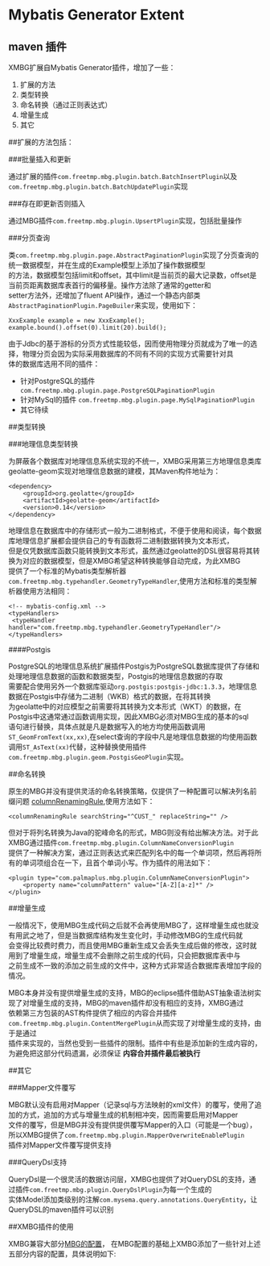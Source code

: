 # Mybatis Generator Extent
## maven 插件

XMBG扩展自Mybatis Generator插件，增加了一些：  

1. 扩展的方法
2. 类型转换
3. 命名转换（通过正则表达式）
4. 增量生成
5. 其它

##扩展的方法包括：

###批量插入和更新

通过扩展的插件`com.freetmp.mbg.plugin.batch.BatchInsertPlugin`以及`com.freetmp.mbg.plugin.batch.BatchUpdatePlugin`实现

###存在即更新否则插入

通过MBG插件`com.freetmp.mbg.plugin.UpsertPlugin`实现，包括批量操作

###分页查询

类`com.freetmp.mbg.plugin.page.AbstractPaginationPlugin`实现了分页查询的统一数据模型，并在生成的Example模型上添加了操作数据模型  
的方法，数据模型包括limit和offset，其中limit是当前页的最大记录数，offset是当前页距离数据库表首行的偏移量。操作方法除了通常的getter和  
setter方法外，还增加了fluent API操作，通过一个静态内部类`AbstractPaginationPlugin.PageBuiler`来实现，使用如下：  

    XxxExample example = new XxxExample();
    example.bound().offset(0).limit(20).build();
    
由于Jdbc的基于游标的分页方式性能较低，因而使用物理分页就成为了唯一的选择，物理分页会因为实际采用数据库的不同有不同的实现方式需要针对具  
体的数据库选用不同的插件：

* 针对PostgreSQL的插件 `com.freetmp.mbg.plugin.page.PostgreSQLPaginationPlugin`
* 针对MySql的插件 `com.freetmp.mbg.plugin.page.MySqlPaginationPlugin`
* 其它待续

##类型转换

###地理信息类型转换

为屏蔽各个数据库对地理信息系统实现的不统一，XMBG采用第三方地理信息类库geolatte-geom实现对地理信息数据的建模，其Maven构件地址为：  

    <dependency>
        <groupId>org.geolatte</groupId>
        <artifactId>geolatte-geom</artifactId>
        <version>0.14</version>
    </dependency>

地理信息在数据库中的存储形式一般为二进制格式，不便于使用和阅读，每个数据库地理信息扩展都会提供自己的专有函数将二进制数据转换为文本形式，  
但是仅凭数据库函数只能转换到文本形式，虽然通过geolatte的DSL很容易将其转换为对应的数据模型，但是XMBG希望这种转换能够自动完成，为此XMBG  
提供了一个标准的Mybatis类型解析器`com.freetmp.mbg.typehandler.GeometryTypeHandler`,使用方法和标准的类型解析器使用方法相同：  

    <!-- mybatis-config.xml -->
    <typeHandlers>
     <typeHandler handler="com.freetmp.mbg.typehandler.GeometryTypeHandler"/>
    </typeHandlers>

####Postgis

PostgreSQL的地理信息系统扩展插件Postgis为PostgreSQL数据库提供了存储和处理地理信息数据的函数和数据类型，Postgis的地理信息数据的存取  
需要配合使用另外一个数据库驱动`org.postgis:postgis-jdbc:1.3.3`，地理信息数据在Postgis中存储为二进制（WKB）格式的数据，在将其转换  
为geolatte中的对应模型之前需要将其转换为文本形式（WKT）的数据，在Postgis中这通常通过函数调用实现，因此XMBG必须对MBG生成的基本的sql  
语句进行替换，具体点就是凡是数据写入的地方均使用函数调用`ST_GeomFromText(xx,xx)`,在select查询的字段中凡是地理信息数据的均使用函数  
调用`ST_AsText(xx)`代替，这种替换使用插件`com.freetmp.mbg.plugin.geom.PostgisGeoPlugin`实现。

##命名转换

原生的MBG并没有提供灵活的命名转换策略，仅提供了一种配置可以解决列名前缀问题
[columnRenamingRule](http://mybatis.github.io/generator/configreference/columnRenamingRule.html),使用方法如下：

    <columnRenamingRule searchString="^CUST_" replaceString="" />

但对于将列名转换为Java的驼峰命名的形式，MBG则没有给出解决方法。对于此XMBG通过插件`com.freetmp.mbg.plugin.ColumnNameConversionPlugin`  
提供了一种解决方案，通过正则表达式来匹配列名中的每一个单词项，然后再将所有的单词项组合在一下，且首个单词小写。作为插件的用法如下：

    <plugin type="com.palmaplus.mbg.plugin.ColumnNameConversionPlugin">
        <property name="columnPattern" value="[A-Z][a-z]*" />
    </plugin>

##增量生成

一般情况下，使用MBG生成代码之后就不会再使用MBG了，这样增量生成也就没有用武之地了，但是当数据库结构发生变化时，手动修改MBG的生成代码就  
会变得比较费时费力，而且使用MBG重新生成又会丢失生成后做的修改，这时就用到了增量生成，增量生成不会删除之前生成的代码，只会把数据库表中与  
之前生成不一致的添加之前生成的文件中，这种方式非常适合数据库表增加字段的情况。

MBG本身并没有提供增量生成的支持，MBG的eclipse插件借助AST抽象语法树实现了对增量生成的支持，MBG的maven插件却没有相应的支持，XMBG通过  
依赖第三方包装的AST构件提供了相应的内容合并插件`com.freetmp.mbg.plugin.ContentMergePlugin`从而实现了对增量生成的支持，由于是通过  
插件来实现的，当然也受到一些插件的限制。插件中有些是添加新的生成内容的，为避免把这部分代码遗漏，必须保证 **内容合并插件最后被执行**  

##其它

###Mapper文件覆写

MBG默认没有启用对Mapper（记录sql与方法映射的xml文件）的覆写，使用了追加的方式，追加的方式与增量生成的机制相冲突，因而需要启用对Mapper  
文件的覆写，但是MBG并没有提供提供覆写Mapper的入口（可能是一个bug），所以XMBG提供了`com.freetmp.mbg.plugin.MapperOverwriteEnablePlugin`  
插件对Mapper文件覆写提供支持

###QueryDsl支持

QueryDsl是一个很灵活的数据访问层，XMBG也提供了对QueryDSL的支持，通过插件`com.freetmp.mbg.plugin.QueryDslPlugin`为每一个生成的  
实体Model添加类级别的注解`com.mysema.query.annotations.QueryEntity`，让QueryDSL的maven插件可以识别

##XMBG插件的使用

XMBG兼容大部分[MBG的配置](http://mybatis.github.io/generator/configreference/xmlconfig.html)，
在MBG配置的基础上XMBG添加了一些针对上述五部分内容的配置，具体说明如下:
